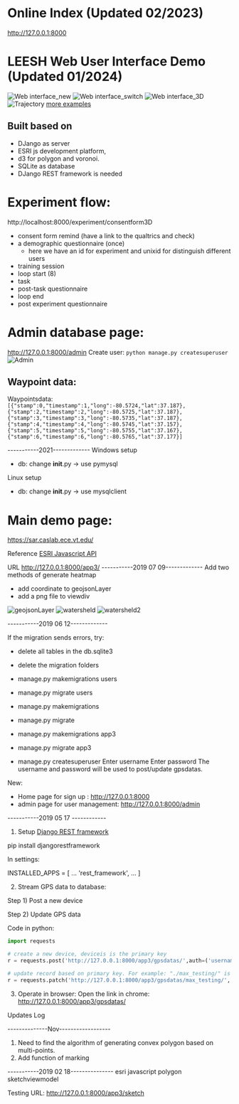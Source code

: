 # Online Index (Updated 02/2023)
http://127.0.0.1:8000

# LEESH Web User Interface Demo (Updated 01/2024)
![Web interface_new](screen/main_07072022.png)
![Web interface_switch](screen/switch_to_3D.png)
![Web interface_3D](screen/UAV_search_experiment_steps.gif)
![Trajectory](screen/trajectory.gif)
[more examples](screen/)
## Built based on
- DJango as server
- ESRI js development platform,
- d3 for polygon and voronoi.
- SQLite as database
- DJango REST framework is needed


# Experiment flow:
http://localhost:8000/experiment/consentform3D

- consent form remind (have a link to the qualtrics and check)
- a demographic questionnaire (once)
  - here we have an id for experiment and unixid for distinguish different users
- training session
- loop start (8)
- task
- post-task questionnaire
- loop end
- post experiment questionnaire

# Admin database page:
http://127.0.0.1:8000/admin
Create user: `python manage.py createsuperuser`
![Admin](screen/admin.png)
## Waypoint data:
Waypointsdata:
`[{"stamp":0,"timestamp":1,"long":-80.5724,"lat":37.187},{"stamp":2,"timestamp":2,"long":-80.5725,"lat":37.187},{"stamp":3,"timestamp":3,"long":-80.5735,"lat":37.187},{"stamp":4,"timestamp":4,"long":-80.5745,"lat":37.157},{"stamp":5,"timestamp":5,"long":-80.5755,"lat":37.167},{"stamp":6,"timestamp":6,"long":-80.5765,"lat":37.177}]`

-----------2021-------------
Windows setup
- db: change __init__.py -> use pymysql

Linux setup
- db: change __init__.py -> use mysqlclient

# Main demo page:
https://sar.caslab.ece.vt.edu/

Reference
[ESRI Javascript API](https://developers.arcgis.com/javascript/latest/api-reference/esri-views-View.html#width)

URL
http://127.0.0.1:8000/app3/
-----------2019 07 09-------------
Add two methods of generate heatmap
- add coordinate to geojsonLayer
- add a png file to viewdiv

![geojsonLayer](screen/heatmap_esri.png)
![watersheld](screen/watersheld.png)
![watersheld2](screen/watersheld2.png)

-----------2019 06 12-------------

If the migration sends errors, try:
- delete all tables in the db.sqlite3
- delete the migration folders
- manage.py makemigrations users
- manage.py migrate users

- manage.py makemigrations
- manage.py migrate

- manage.py makemigrations app3
- manage.py migrate app3

- manage.py createsuperuser
Enter username
Enter password
The username and password will be used to post/update gpsdatas.

New:
- Home page for sign up : http://127.0.0.1:8000
- admin page for user management:  http://127.0.0.1:8000/admin

-----------2019 05 17 ------------
1. Setup
[Django REST framework](https://www.django-rest-framework.org/tutorial/quickstart/)

pip install djangorestframework

In settings:

INSTALLED_APPS = [
    ...
    'rest_framework',
    ...
]

2. Stream GPS data to database:

Step 1) Post a new device

Step 2) Update GPS data

Code in python:  
```python
import requests

# create a new device, deviceis is the primary key
r = requests.post('http://127.0.0.1:8000/app3/gpsdatas/',auth=('username','password'), data = {'deviceid':'max_testing', 'taskid':'sar_put2','gpsdata':'{"gps":["stamp":4,"long":-81,"lat":37]}'})

# update record based on primary key. For example: "./max_testing/" is added as pk
r = requests.patch('http://127.0.0.1:8000/app3/gpsdatas/max_testing/', auth=('username','password'), data = {'deviceid':'max_testing', 'taskid':'sar_put2','gpsdata':'{"gps":["stamp":4,"long":-80,"lat":38]}'})
```

3. Operate in browser:
Open the link in chrome: http://127.0.0.1:8000/app3/gpsdatas/



Updates Log

--------------Nov------------------
1. Need to find the algorithm of generating convex polygon based on multi-points.
2. Add function of marking

-----------2019 02 18---------------
esri javascript
polygon
sketchviewmodel

Testing URL: http://127.0.0.1:8000/app3/sketch
